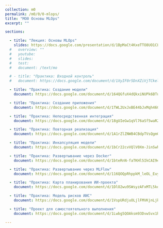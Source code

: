 ```yaml
---
collection: m0
permalink: /m0/0/0-mlops/
title: "MO0 Основы MLOps"
excerpt: ""

sections:

  - title: "Лекция: Основы MLOps" 
    slides: https://docs.google.com/presentation/d/1BpMaCt4KxeTTO8UO1CL-IoQ3-FbFtMBh8KMI_yp_xDg/edit?usp=sharing
  #   overview: ""
  #   youtube:
  #   slides: 
  #   test:
  #   document: /text/mo

  # - title: "Практика: Входной контроль" 
  #   document: https://docs.google.com/document/d/1XyIF0r5DnXZiVjTCkelfFACdy_TsN9aj5YbY5DRASn4/edit?usp=sharing

  - title: "Практика: Создание модели" 
    document: https://docs.google.com/document/d/164QGfuX4dQkxiNUPk6BTu2fy0etByRNMUUshVoY9eAI/edit?usp=sharing

  - title: "Практика: Создание приложения" 
    document: https://docs.google.com/document/d/1TWL2UxJxBE44bJxMqh460jN5CYsE70SObI6UrqUgGu8/edit?usp=sharing

  - title: "Практика: Непосредственная интеграция" 
    document: https://docs.google.com/document/d/18gUIeGw1qVl76aSf5waR23kXyZ_00UNHiUzB56Pblv4/edit?usp=sharing

  - title: "Практика: Повторная реализация" 
    document: https://docs.google.com/document/d/1A1rZlZNWB4CBdpTVsQgmGAg5l7gHb0Rmd_qMPy8Upzk/edit?usp=sharing

  - title: "Практика: Инкапсуляция модели" 
    document: https://docs.google.com/document/d/1bCr22cvVQlV0Xm-JinSwh3fxbCjwf9b5Hfy2b6EMOzQ/edit?usp=sharing

  - title: "Практика: Развертывание через Docker" 
    document: https://docs.google.com/document/d/1bteRnN-faTKHl5IkCAI9ejXG_WHOCvPUrBkXwj6avvw/edit?usp=sharing

  - title: "Практика: Развертывание через MLFlow" 
    document: https://docs.google.com/document/d/116QOQpRhppkM_leOL_EuyiBP00P7JsVDX9pk7uGycJI/edit?usp=sharing

  - title: "Практика: Карта планирования ИИ-проекта" 
    document: https://docs.google.com/document/d/1DlO2wu9SWsyzAFxMTL5kdj0FFz6GEEKaww3N__oqTFg/edit?usp=sharing

  - title: "Практика: Модель рисков ИИС" 
    document: https://docs.google.com/document/d/1VspURdjuOLjlFMVKjnLjk9Z30XKmdWq5-eUrH8Vyl5c/edit?usp=sharing

  - title: "Проект для самостоятельного выполнения" 
    document: https://docs.google.com/document/d/1Lwbg5QOAksm93DvwSvx1htb5mt70XUi7fI1c4_3Ch_I/edit?usp=sharing

---
```

